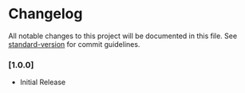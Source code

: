 # Changelog

All notable changes to this project will be documented in this file. See [standard-version](https://github.com/conventional-changelog/standard-version) for commit guidelines.

### [1.0.0]

- Initial Release
